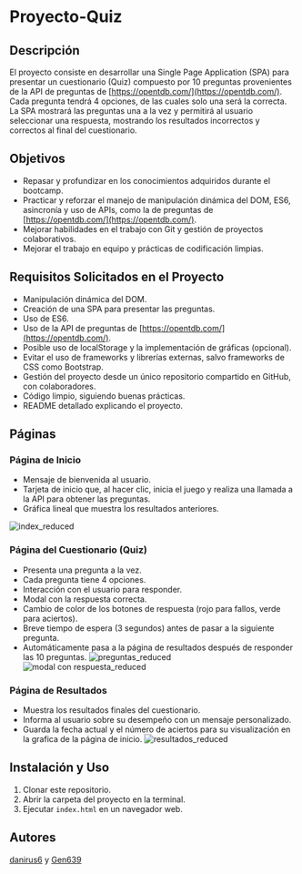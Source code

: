 # Proyecto-Quiz

## Descripción

El proyecto consiste en desarrollar una Single Page Application (SPA) para presentar un cuestionario (Quiz) compuesto por 10 preguntas provenientes de la API de preguntas de [https://opentdb.com/](https://opentdb.com/). Cada pregunta tendrá 4 opciones, de las cuales solo una será la correcta. La SPA mostrará las preguntas una a la vez y permitirá al usuario seleccionar una respuesta, mostrando los resultados incorrectos y correctos al final del cuestionario.

## Objetivos

- Repasar y profundizar en los conocimientos adquiridos durante el bootcamp.
- Practicar y reforzar el manejo de manipulación dinámica del DOM, ES6, asincronía y uso de APIs, como la de preguntas de [https://opentdb.com/](https://opentdb.com/).
- Mejorar habilidades en el trabajo con Git y gestión de proyectos colaborativos.
- Mejorar el trabajo en equipo y prácticas de codificación limpias.

## Requisitos Solicitados en el Proyecto

- Manipulación dinámica del DOM.
- Creación de una SPA para presentar las preguntas.
- Uso de ES6.
- Uso de la API de preguntas de [https://opentdb.com/](https://opentdb.com/).
- Posible uso de localStorage y la implementación de gráficas (opcional).
- Evitar el uso de frameworks y librerías externas, salvo frameworks de CSS como Bootstrap.
- Gestión del proyecto desde un único repositorio compartido en GitHub, con colaboradores.
- Código limpio, siguiendo buenas prácticas.
- README detallado explicando el proyecto.

## Páginas

### Página de Inicio

* Mensaje de bienvenida al usuario.
* Tarjeta de inicio que, al hacer clic, inicia el juego y realiza una llamada a la API para obtener las preguntas.
* Gráfica lineal que muestra los resultados anteriores.
  
![index_reduced](https://github.com/danirus6/Proyecto-Quiz/assets/134865137/e8784a74-ba30-4314-af60-73e5d3f8202b)



### Página del Cuestionario (Quiz)

* Presenta una pregunta a la vez.
* Cada pregunta tiene 4 opciones.
* Interacción con el usuario para responder.
* Modal con la respuesta correcta.
* Cambio de color de los botones de respuesta (rojo para fallos, verde para aciertos).
* Breve tiempo de espera (3 segundos) antes de pasar a la siguiente pregunta.
* Automáticamente pasa a la página de resultados después de responder las 10 preguntas.
![preguntas_reduced](https://github.com/danirus6/Proyecto-Quiz/assets/134865137/11186acf-906e-4c00-8aa6-970516312aae)
![modal con respuesta_reduced](https://github.com/danirus6/Proyecto-Quiz/assets/134865137/9cabb4ea-7d76-4ac1-a29e-3123acf34c16)




### Página de Resultados

* Muestra los resultados finales del cuestionario.
* Informa al usuario sobre su desempeño con un mensaje personalizado.
* Guarda la fecha actual y el número de aciertos para su visualización en la grafica de la página de inicio.
![resultados_reduced](https://github.com/danirus6/Proyecto-Quiz/assets/134865137/14903a93-327b-4e44-8b9d-00df62f99498)




## Instalación y Uso

1. Clonar este repositorio.
2. Abrir la carpeta del proyecto en la terminal.
3. Ejecutar `index.html` en un navegador web.


## Autores

[danirus6](https://github.com/danirus6) y [Gen639](https://github.com/Gen639)
